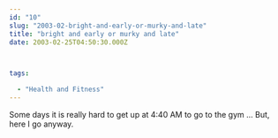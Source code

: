 ```yaml
---
id: "10"
slug: "2003-02-bright-and-early-or-murky-and-late"
title: "bright and early or murky and late"
date: 2003-02-25T04:50:30.000Z



tags:

  - "Health and Fitness"
---
```

<div class="sqs-html-content">
  <p>Some days it is really hard to get up at 4:40 AM to go to the gym ... But, here I go anyway.</p>
</div>
